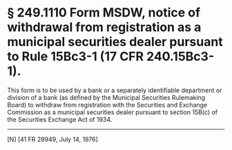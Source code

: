 # § 249.1110   Form MSDW, notice of withdrawal from registration as a municipal securities dealer pursuant to Rule 15Bc3-1 (17 CFR 240.15Bc3-1).

This form is to be used by a bank or a separately identifiable department or division of a bank (as defined by the Municipal Securities Rulemaking Board) to withdraw from registration with the Securities and Exchange Commission as a municipal securities dealer pursuant to section 15B(c) of the Securities Exchange Act of 1934. 



---

[N] [41 FR 28949, July 14, 1976] 


